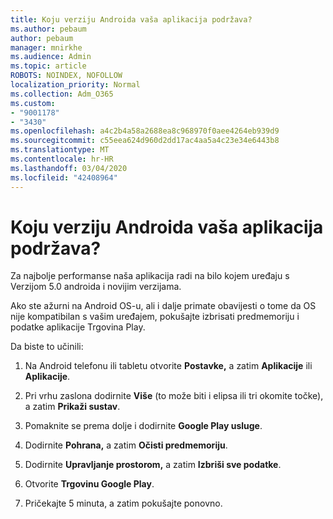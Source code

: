 ```yaml
---
title: Koju verziju Androida vaša aplikacija podržava?
ms.author: pebaum
author: pebaum
manager: mnirkhe
ms.audience: Admin
ms.topic: article
ROBOTS: NOINDEX, NOFOLLOW
localization_priority: Normal
ms.collection: Adm_O365
ms.custom:
- "9001178"
- "3430"
ms.openlocfilehash: a4c2b4a58a2688ea8c968970f0aee4264eb939d9
ms.sourcegitcommit: c55eea624d960d2dd17ac4aa5a4c23e34e6443b8
ms.translationtype: MT
ms.contentlocale: hr-HR
ms.lasthandoff: 03/04/2020
ms.locfileid: "42408964"
---
```

# <a name="what-version-of-android-does-your-app-support"></a>Koju verziju Androida vaša aplikacija podržava?

Za najbolje performanse naša aplikacija radi na bilo kojem uređaju s Verzijom 5.0 androida i novijim verzijama.

Ako ste ažurni na Android OS-u, ali i dalje primate obavijesti o tome da OS nije kompatibilan s vašim uređajem, pokušajte izbrisati predmemoriju i podatke aplikacije Trgovina Play.

Da biste to učinili: 

1. Na Android telefonu ili tabletu otvorite **Postavke,** a zatim **Aplikacije** ili **Aplikacije**.

2. Pri vrhu zaslona dodirnite **Više** (to može biti i elipsa ili tri okomite točke), a zatim **Prikaži sustav**. 

3. Pomaknite se prema dolje i dodirnite **Google Play usluge**. 

4. Dodirnite **Pohrana,** a zatim **Očisti predmemoriju**. 

5. Dodirnite **Upravljanje prostorom,** a zatim **Izbriši sve podatke**. 

6. Otvorite **Trgovinu Google Play**. 

7. Pričekajte 5 minuta, a zatim pokušajte ponovno. 